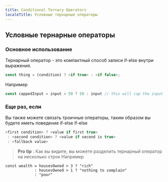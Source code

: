 ```yaml
---
title: Conditional Ternary Operators
localeTitle: Условные тернарные операторы
---
```

## Условные тернарные операторы

### Основное использование

Тернарный оператор - это компактный способ записи if-else внутри выражения.

```js
const thing = (condition) ? <if true> : <if false>; 
```

Например

```js
const cappedInput = input > 50 ? 50 : input // this will cap the input at 50 
```

### Еще раз, если

Вы также можете связать троичные операторы, таким образом вы будете иметь поведение if-else if-else

```js
<first condition> ? <value if first true> 
 : <second condition> ? <value if second is true> 
 : <fallback value> 
```

> **Pro tip** : Как вы видите, вы можете разделить тернарный оператор на несколько строк Например
```
const wealth = housesOwned > 3 ? "rich" 
             : housesOwned > 1 ? "nothing to complain" 
             : "poor" 

```
